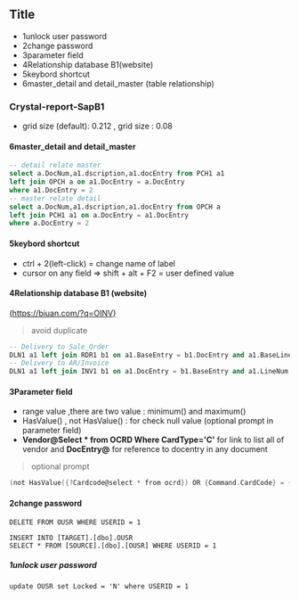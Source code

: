 ## Title
- 1unlock user password
- 2change password
- 3parameter field
- 4Relationship database B1(website)
- 5keybord shortcut
- 6master_detail and detail_master (table relationship)
### Crystal-report-SapB1
- grid size (default): 0.212 , grid size : 0.08 
#### 6master_detail and detail_master
```sql
-- detail relate master
select a.DocNum,a1.dscription,a1.docEntry from PCH1 a1
left join OPCH a on a1.DocEntry = a.DocEntry
where a1.DocEntry = 2
-- master relate detail
select a.DocNum,a1.dscription,a1.docEntry from OPCH a
left join PCH1 a1 on a.DocEntry = a1.DocEntry
where a.DocEntry = 2
```
#### 5keybord shortcut
- ctrl + 2(left-click) = change name of label
- cursor on any field => shift + alt + F2 = user defined value

#### 4Relationship database B1 (website) 
[(https://biuan.com/?q=OINV)](https://biuan.com/?q=OINV)
> avoid duplicate
```sql
-- Delivery to Sale_Order
DLN1 a1 left join RDR1 b1 on a1.BaseEntry = b1.DocEntry and a1.BaseLine = b1.LineNum   
-- Delivery to AR/Invoice
DLN1 a1 left join INV1 b1 on a1.DocEntry = b1.BaseEntry and a1.LineNum = b1.BaseLine
```
#### 3Parameter field
- range value ,there are two value : minimum() and maximum()
- HasValue() , not HasValue() : for check null value (optional prompt in parameter field)
- **Vendor@Select * from OCRD Where CardType='C'** for link to list all of vendor and **DocEntry@** for reference to docentry in any document 
> optional prompt
```go
(not HasValue({?Cardcode@select * from ocrd}) OR {Command.CardCode} = {?Cardcode@select * from ocrd})
```
#### 2change password
```
DELETE FROM OUSR WHERE USERID = 1

INSERT INTO [TARGET].[dbo].OUSR
SELECT * FROM [SOURCE].[dbo].[OUSR] WHERE USERID = 1
```
##### 1unlock user password
```
update OUSR set Locked = 'N' where USERID = 1
```
